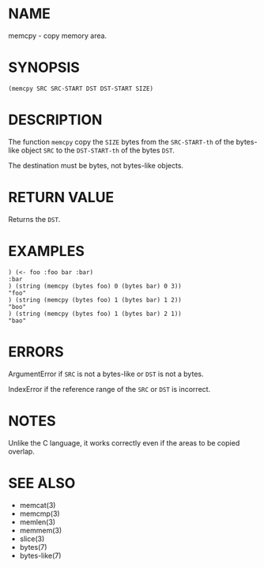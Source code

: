 # NAME
memcpy - copy memory area.

# SYNOPSIS

    (memcpy SRC SRC-START DST DST-START SIZE)

# DESCRIPTION
The function `memcpy` copy the `SIZE` bytes from the `SRC-START-th` of the bytes-like object `SRC` to the `DST-START-th` of the bytes `DST`.

The destination must be bytes, not bytes-like objects.

# RETURN VALUE
Returns the `DST`.

# EXAMPLES

    ) (<- foo :foo bar :bar)
    :bar
    ) (string (memcpy (bytes foo) 0 (bytes bar) 0 3))
    "foo"
    ) (string (memcpy (bytes foo) 1 (bytes bar) 1 2))
    "boo"
    ) (string (memcpy (bytes foo) 1 (bytes bar) 2 1))
    "bao"

# ERRORS
ArgumentError if `SRC` is not a bytes-like or `DST` is not a bytes.

IndexError if the reference range of the `SRC` or `DST` is incorrect.

# NOTES
Unlike the C language, it works correctly even if the areas to be copied overlap.

# SEE ALSO
- memcat(3)
- memcmp(3)
- memlen(3)
- memmem(3)
- slice(3)
- bytes(7)
- bytes-like(7)
